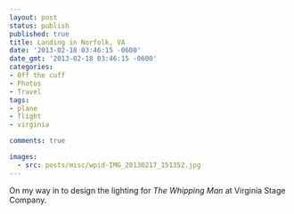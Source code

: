 ```yaml
---
layout: post
status: publish
published: true
title: Landing in Norfolk, VA
date: '2013-02-18 03:46:15 -0600'
date_gmt: '2013-02-18 03:46:15 -0600'
categories:
- Off the cuff
- Photos
- Travel
tags:
- plane
- flight
- virginia

comments: true

images:
  - src: posts/misc/wpid-IMG_20130217_151352.jpg
---
```


On my way in to design the lighting for <em>The Whipping Man</em> at Virginia Stage Company.
